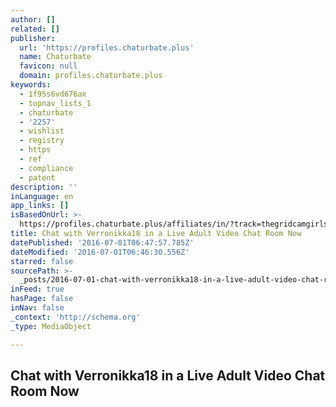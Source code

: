 ```yaml
---
author: []
related: []
publisher:
  url: 'https://profiles.chaturbate.plus'
  name: Chaturbate
  favicon: null
  domain: profiles.chaturbate.plus
keywords:
  - 1f95s6vd676ax
  - topnav_lists_1
  - chaturbate
  - '2257'
  - wishlist
  - registry
  - https
  - ref
  - compliance
  - patent
description: ''
inLanguage: en
app_links: []
isBasedOnUrl: >-
  https://profiles.chaturbate.plus/affiliates/in/?track=thegridcamgirls-verronikka18&tour=dT8X&campaign=oAOOy&room=verronikka18
title: Chat with Verronikka18 in a Live Adult Video Chat Room Now
datePublished: '2016-07-01T06:47:57.785Z'
dateModified: '2016-07-01T06:46:30.556Z'
starred: false
sourcePath: >-
  _posts/2016-07-01-chat-with-verronikka18-in-a-live-adult-video-chat-room-now.md
inFeed: true
hasPage: false
inNav: false
_context: 'http://schema.org'
_type: MediaObject

---
```

<article style=""><h1>Chat with Verronikka18 in a Live Adult Video Chat Room Now</h1></article>